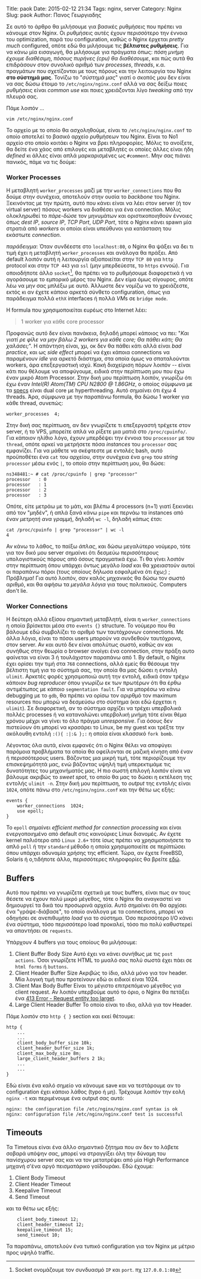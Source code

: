 Title: paok
Date: 2015-02-12 21:34
Tags: nginx, server
Category: Nginx
Slug: paok
Author: Πανος Γεωργιαδης

Σε αυτό το άρθρο θα μιλήσουμε για βασικές ρυθμήσεις που πρέπει να κάνουμε
στον Nginx. Οι ρυθμήσεις αυτές έχουν περισσότερο την έννοια του 
optimization, παρά του configuration, καθώς ο Nginx έρχεται *pretty much*
configured, οπότε εδώ θα μιλήσουμε τις __βέλτιστες ρυθμήσεις__. Για να κάνω μία
εισαγωγή, θα μιλήσουμε για πράγματα όπως: *πόση μνήμη έχουμε διαθέσιμη*,
*πόσους πυρήνες (cpu) θα διαθέσουμε*, και πώς αυτά θα επιδράσουν 
στον συνολικό αριθμό των *processes*, *threads*, κ.α. πραγμάτων που σχετίζονται
με τους πόρους και την λειτουργία του Nginx __στο σύστημά μας__. Τονίζω το
"*σύστημά μας*" γιατί ο σκοπός μου δεν είναι να σας δώσω έτοιμο το 
`/etc/nginx/nginx.conf` αλλά να σας δείξω ποιες ρυθμήσεις είναι *common use*
και ποιες χρειάζονται λίγο *tweaking* από την πλευρά σας. 

Πάμε λοιπόν ...

```
vim /etc/nginx/nginx.conf
```

Το αρχείο με το οποίο θα ασχοληθούμε, είναι το `/etc/nginx/nginx.conf`
το οποίο αποτελεί το βασικό αρχείο ρυθμήσεων του Nginx. Είναι το Νο1
αρχείο στο οποίο κοιτάει ο Nginx να βρει πληροφορίες. Μόλις το ανοίξετε,
θα δείτε ένα χάος από επιλογές και μεταβλητές οι οποίες άλλες είναι ήδη
*defined* κι άλλες είναι απλά μαρκαρισμένες ως `#comment`. Μην σας πιάνει
πανικός, πάμε να τις δούμε:

### Worker Processes

Η μεταβλητή `worker_processes` μαζί με την `worker_connections` που θα δούμε
στην συνέχεια, αποτελούν στην ουσία το *backbone* του Nginx. Ξεκινόντας
με την πρώτη, αυτό που κάνει είναι να λέει στον server (ή τον virtual server)
πόσους workers να διαθέσει για ένα connection. Μόλις ολοκληρωθεί το
*πάρε-δώσε* τον μηνυμάτων και οριστικοποιηθούν έννοιες όπως *dest IP*,
*source IP*, *TCP Port*, *UDP Port*, τότε ο Nginx κάνει spawn μία στρατιά
από *workers* οι οποίοι είναι υπεύθυνοι για κατάσταση του εκάστωτε *connection*.

*παράδειγμα*: Όταν συνδέεστε στο `localhost:80`, ο Nginx θα ψάξει να δει τι τιμή
έχει η μεταβλητή `worker_processes` και ανάλογα θα πράξει. Από default λοιπόν
αυτή η λειτουργία αξιοποιείται στην `TCP 80` για `http` protocol και στην
`TCP 443` για `ssl` (μην μπερδεύεστε, το `https` εννοώ). Για οποιοδήποτε άλλο
`socket`[^1], θα πρέπει να το ρυθμήσουμε διαφορετικά ή να αγοράσουμε το
εμπορικό μέρος του Nginx. Δεν είμα όμως σίγουρος, οπότε λέω να μην σας μπλέξω
με αυτό. Άλλωστε δεν νομίζω να το χρειάζεστε, εκτός κι αν έχετε κάποιο
αρκετά σύνθετο configuration, όπως για παράδειγμα πολλά `ethX` interfaces
ή πολλά *VM*s σε `bridge mode`.

H formula που χρησιμοποιείται ευρέως στο Internet λέει:

> 1 worker για κάθε core processor

Προφανώς αυτό δεν είναι πανάκεια, δηλαδή μπορεί κάποιος να πει:
"*Και γιατί ρε φίλε να μην βάλω 2 workers για κάθε core; Θα πάθει κάτι;
Θα χαλάσει;*". Η απάντηση είναι, χμ, οκ δεν θα πάθει κάτι αλλά είναι
*bad practice*, και ως *side effect* μπορεί να έχει κάποια connections
να παραμένουν *idle* για αρκετό διάστημα, στα οποία όμως να σπαταλούνται
workers, άρα επεξεργαστική ισχύ. Κακή διαχείριση πόρων λοιπόν -- είναι κάτι
που θέλουμε να αποφύγουμε, ειδικά στην περίπτωση μου που έχω έναν μικρό
Atom Processor. Στην δική μου περίπτωση λοιπόν, γνωρίζω ότι έχω έναν
*Intel(R) Atom(TM) CPU N2800 @ 1.86GHz*, o οποίος σύμφωνα με τα 
[specs](http://ark.intel.com/products/58917/Intel-Atom-Processor-N2800-1M-Cache-1_86-GHz) είναι dual core με hyperthreading. Αυτό σημαίνει ότι έχω 4 threads.
Άρα, σύμφωνα με την παραπάνω formula, θα δώσω 1 worker για κάθε thread, συνεπώς:

```
worker_processes  4;
```

Στην δική σας περίπτωση, αν δεν γνωρίζετε τι επεξεργαστή τρέχετε στον server,
ή το VPS, μπορείτε απλά να ρίξετε μια ματιά στο `/proc/cpuinfo/`. Για κάποιον
ηλίθιο λόγο, έχουν μπερδέψει την έννοια του `processor` με του `thread`, οπότε
αρκεί να μετρήσετε πόσα *instances* του `processor` σας εμφανίζει. Για να μάθετε
να σκέφτεστε με εντολές bash, αυτό προϋποθέτει ένα `cat` του αρχείου, στην 
συνέχεια ένα `grep` του *string* `processor` μέσω ενός `|`, το οποίο στην περίπτωση μου, θα δώσε:

```
ns348481:~ # cat /proc/cpuinfo | grep "processor"
processor	: 0
processor	: 1
processor	: 2
processor	: 3
```

Οπότε, είτε μετράω με το μάτι, και βλέπω 4 processors (n+1) γιατί
ξεκινάει από τον "μηδέν", ή απλά ξανά κάνω `pipe` και περνάω τα instances
από έναν *μετρητή ανα γραμμή*, δηλαδή `wc -l`, δηλαδή κάπως έτσι:

```
cat /proc/cpuinfo | grep "processor" | wc -l
4
```

Αν κάνω το λάθος, το παίξω *άπλας*, και δώσω μεγαλύτερο νούμερο, τότε
για τον δικό μου server σημαίνει ότι δεσμεύω περισσότερους υπολογιστικούς
πόρους από όσους πραγματικά έχω. Τι θα γίνει λοιπόν στην περίπτωση όπου υπάρχει
όντως μεγάλο *load* και θα χρειαστούν αυτοί οι παραπάνω πόροι (τους οποίους
δήλωσα εσφαλμένα ότι έχω;) ; Πρόβλημα! Για αυτό λοιπόν, σαν καλός μηχανικός
θα δώσω τον σωστό αριθμό, και θα αφήσω τα *μεγάλα λόγια* για τους πολιτικούς.
Computers don't lie.

### Worker Connections

Η δεύτερη αλλά εξίσου σημαντική μεταβλητή, είναι η `worker_connections`
η οποία βρίσκεται μέσα στο `events {}` structure. Το νούμερο που θα βάλουμε εδώ
συμβολίζει το αριθμό των ταυτόχρονων connections. Με άλλα λόγια, είναι το
πόσοι users μπορούν να συνδεθούν ταυτόχρονα, στον server. Αν και αυτό δεν
είναι απολύτως σωστό, καθώς αν και συνήθως στην θεωρία ο browser ανοίγει
ένα connection, στην πράξη αυτο φαίνεται να είναι 3 ή τουλάχιστον παραπάνω
από 1. By default, ο Nginx έχει ορίσει την τιμή στα `768` connections, αλλά 
εμείς θα θέσουμε την βέλτιστη τιμή για το σύστημά σας, την οποία θα μας δώσει
η εντολή `ulimit`. Αρκετές φορές χρησιμοποιώ αυτή την εντολή, ειδικά όταν
τρέχω κάποιον *bug reproducer* όπου γνωρίζω εκ των πρωτέρων ότι θα έρθω
αντιμέτωπος με κάποιο `segmentation fault`. Για να μπορέσω να κάνω debugging
με το `gdb`, θα πρέπει να ορίσω τον αριρθμό τον maximum resources που μπορώ να
δεσμεύσω στο σύστημα (και εδώ έρχεται η `ulimit`). Σε διαφορετική, αν το σύστημα
αρχίζει να τρέχει υπερβολικά πολλές processes ή να καταναλώνει υπερβολική μνήμη
τότε είναι θέμα χρόνου μέχρι να γίνει το όλο πράγμα *unresponsive*. 
Για όσους δεν πιστεύουν ότι μπορεί να κρασάρει το Linux, be my guest και 
τρέξτε την ακόλουθη εντολή `:(){ :|:& };:` η οποία είναι κλασσικό `fork bomb`.

Λέγοντας όλα αυτά, είναι εμφανές ότι ο Nginx θέλει να αποφύγει παρόμοια προβλήματα τα οποία θα οφείλονται σε μαζική κίνηση από έναν ή περισσότερους users.
Βάζοντας μια μικρή τιμή, τότε περιορίζουμε την επισκεψημότητά μας, ενώ
βάζοντας υψηλή τιμή υπερεκτιμάμε τις δυνατότητες του μηχανήματός μας. Η πιο
σωστή επιλογή λοιπόν είναι να βάλουμε ακριβώς το *sweet spot*, το οποίο θα μας
το δώσει η εκτέλεση της εντολής `ulimit -n`. Στην δική μου περίπτωση, το
*output* της εντολής είναι `1024`, οπότε πάνω στο `/etc/nginx/nginx.conf` και
την θέτω ως εξής:

```
events {
    worker_connections  1024;
    use epoll;
}
```

Το `epoll` σημαίνει *efficient method for connection processing* και είναι
ενεργοποιημένο από default στις καινούριες Linux διανομές. Αν έχετε
kernel παλιότερο από `Linux 2.6+` τότε ίσως πρέπει να χρησιμοποιήσετε
το απλό `poll` ή την `standard` μέθοδο η οποία χρησιμοποιείτε σε περίπτώσει
όπου υπάρχει αδυναμία χρήσης της efficient. Τώρα, αν έχετε FreeBSD, Solaris ή ο,τιδήποτε άλλο, περισσότερες πληροφορίες θα βρείτε [εδώ](http://nginx.org/en/docs/events.html).

## Buffers
Αυτό που πρέπει να γνωρίζετε σχετικά με τους buffers, είναι πως αν τους θέσετε
να έχουν πολύ μικρό μέγεθος, τότε ο Nginx θα αναγκαστεί να δημιουργεί τα δικά
του προσωρινά αρχεία. Αυτό σημαίνει ότι θα αρχίσει ένα "γράψε-διάβασε",
το οποίο ανάλογα με τα connections, μπορεί να οδηγήσει σε ανεπιθυμήτο
*load* για το σύστημα. Όσο περισσότερο I/O κάνει ένα σύστημα, τόσο περισσότερο
load προκαλεί, τόσο πιο πολύ καθυστερεί να απαντήσει σε `requests`. 

Υπάρχουν 4 buffers για τους οποίους θα μιλήσουμε:
1) Client Buffer Body Size
   Αυτό έχει να κάνει συνήθως με τις `post actions`. Όσοι γνωρίζετε HTML
   το μυαλό σας πολύ σωστά έχει πάει σε `html forms` ή `buttons`.
2) Client Header Buffer Size
   Ακριβώς το ίδιο, αλλά μόνο για τον header. Μία λογική τιμή που προτείνουν
   εδώ οι ειδικοί είναι 1024.
3) Client Max Body Buffer
   Είναι το μέγιστο επιτρεπόμενο μέγεθος για client request. Αν λοιπόν υπερβούμε
   αυτό το όριο, ο Nginx θα πετάξει ένα [413 Error - Request entity too larget](https://www.google.de/webhp?sourceid=chrome-instant&ion=1&espv=2&ie=UTF-8#q=request%20entity%20too%20large%20413).
4) Large Client Header Buffer
   Το οποίο είναι το ιδιο, αλλά για τον Header.

Πάμε λοιπόν στο `http { }` section και εκεί θέτουμε:

```
http {
    ...
    ...	
    client_body_buffer_size 10k;
    client_header_buffer_size 1k;
    client_max_body_size 8m;
    large_client_header_buffers 2 1k;
    ...
    ...
}
```

Εδώ είναι ένα καλό σημείο να κάνουμε save και να τεστάρουμε
αν το configuration έχει κάποιο λάθος (typo ή μη). Τρέχουμε
λοιπόν την εολή `nginx -t` και περιμένουμε ένα output σας αυτό:

```
nginx: the configuration file /etc/nginx/nginx.conf syntax is ok
nginx: configuration file /etc/nginx/nginx.conf test is successful
```

## Timeouts
Τα Timetous είναι ένα άλλο σημαντικό ζήτημα που αν δεν το λάβετε σοβαρά 
υπόψην σας, μπορεί να στραγγίξει όλη την δύναμη του πανίσχυρου server σας
και να τον μετατρέψει από μία High Performance μηχανή σ'ένα αργό πεισματάρικο
γαϊδουράκι. Εδώ έχουμε:

1. Client Body Timeout
2. Client Header Timeout
3. Keepalive Timeout
4. Send Timeout

και τα θέτω ως εξής:

```
    client_body_timeout 12;
    client_header_timeout 12;
    keepalive_timeout 15;
    send_timeout 10;
```


Τα παραπάνω, αποτελούν ένα τυπικό configuration για τον Nginx με μέτριο
προς υψηλό traffic.

[^1]: Socket ονομάζουμε τον συνδυασμό `IP` και `port`. πχ `127.0.0.1:80`
